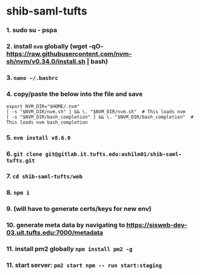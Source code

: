 # shib-saml-tufts

### 1. sudo su - pspa
### 2. install `nvm` globally (wget -qO- https://raw.githubusercontent.com/nvm-sh/nvm/v0.34.0/install.sh | bash)
### 3. `nano ~/.bashrc`
### 4. copy/paste the below into the file and save
```
export NVM_DIR="$HOME/.nvm"
[ -s "$NVM_DIR/nvm.sh" ] && \. "$NVM_DIR/nvm.sh"  # This loads nvm
[ -s "$NVM_DIR/bash_completion" ] && \. "$NVM_DIR/bash_completion"  # This loads nvm bash_completion
```
### 5. `nvm install v8.6.0`
### 6. `git clone git@gitlab.it.tufts.edu:ashilm01/shib-saml-tufts.git`
### 7. `cd shib-saml-tufts/web`
### 8. `npm i`
### 9. (will have to generate certs/keys for new env)
### 10. generate meta data by navigating to https://sisweb-dev-03.uit.tufts.edu:7000/metadata
### 11. install pm2 globally `npm install pm2 -g`
### 11. start server: `pm2 start npm -- run start:staging`


